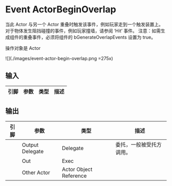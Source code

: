 # Event ActorBeginOverlap

当此 Actor 与另一个 Actor 重叠时触发该事件，例如玩家走到一个触发装置上。对于物体发生阻挡碰撞的事件，例如玩家撞墙，请参阅 ‘Hit’ 事件。
注意：如需生成组件的重叠事件，必须将组件的 bGenerateOverlapEvents 设置为 true。

操作对象是 Actor

![](./images/event-actor-begin-overlap.png =275x)

## 输入
| 引脚 | 参数 | 类型 | 描述 |
| -- | -- | -- | -- |

## 输出
| 引脚 | 参数 | 类型 | 描述 |
| -- | -- | -- | -- |
| <IconDelegate /> | Output Delegate | Delegate | 委托，一般被受托方调用。|
| <IconExec /> | Out | Exec | 
| <IconPin color="#00a8f4" /> | Other Actor | Actor Object Reference | 